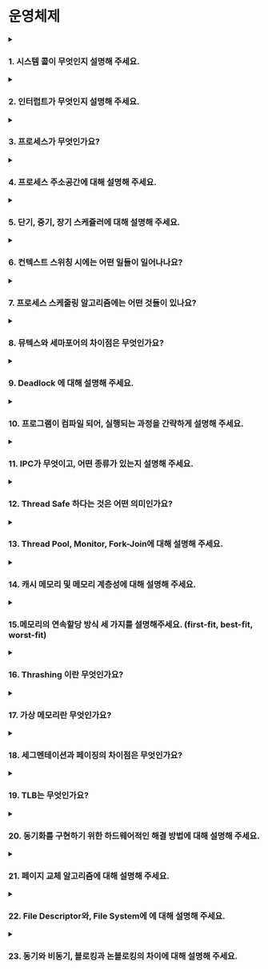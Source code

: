 # 운영체제

<details>
<summary><h3>1. 시스템 콜이 무엇인지 설명해 주세요.</h3></summary>
<div markdown="1">     

운영체제에서 제공하는 서비스를 이용하기 위한 프로그래밍 인터페이스이다.<br> 시스템콜의 유형으로는 프로세스 제어, 파일 조작, 장치 조작, 정보 유지보수, 통신과 보호 등으로 나눌 수 있습니다.<br>
사용자 모드에서는 사용자 애플리케이션 코드가 사용되고, 접근할 수 있는 영역에 제한이 있기 때문에 해당 모드에서는 하드웨어(디스크, I/O등)에 직접적으로 접근할 수 없습니다. 접근을 위해서 시스템 콜을 사용하게 됩니다.
- **우리가 사용하는 시스템 콜의 예시를 들어주세요.**<br>
  프로세스 제어를 위한 system call중 다음을 예시로 들 수 있습니다.
  - `fork()`: 자식 프로세스 생성
  - `exec()`: 자신을 수행가능한 다른 프로세스로 대치 수행
  - `wait()`: 프로세스 종료시까지 대기
  - 이외에도 pipe, signal, exit, open, create, close, read, write등이 있습니다.
- **시스템 콜이, 운영체제에서 어떤 과정으로 실행되는지 설명해 주세요.**

  <img width="70%" src="https://user-images.githubusercontent.com/76734067/212707431-a854e8df-61a1-41cf-90cb-335dbc190c3b.png">

  1. 라이브러리 함수(예: printf)를 호출한다.
  2. 라이브러리 함수 내부에서 시스템 콜(write)를 호출한다.
  3. 시스템 콜의 인덱스를 CPU레지스터에 저장한다.
  4. 0x80 인터럽트를 발생시킨다.(커널모드로 전환)
  5. IDT(Interrupt Descriptor Table)을 참조하여 system_call()을 호출한다.
  6. 이때 `3`에서 저장한 인덱스를 system_call()함수 내에 저장한다.
  7. sys_call_table을 참조해 해당 인덱스에 맞는 기능(sys_write)을 호출한다.
  8. 수행이 모두 끝나면 사용자 모드로 전환한다.
- **시스템 콜의 유형에 대해 설명해 주세요.**<br>
  시스템 콜은 다음 6가지로 분류할 수 있습니다.
  - 프로세스 제어
  - 파일 조작
  - 디바이스 조작
  - 정보관리
  - 커뮤니케이션
  - 보안

- **운영체제의 Dual Mode 에 대해 설명해 주세요.**<br>
  이중 동작 모드(Dual-mode Operation)이란 운영체제를 보호하기 위한 기법입니다. 사용자와 운영체제는 시스템 자원을 공유하기 때문에 사용자에게 제한을 주지 않으면 사용자가 메모리 내의 주요 운영체제 자원을 망가뜨릴 위험이 생기게 됩니다. 따라서 시스템 자원 접근을 제한하는 보호장치가 필수적인데 그를 위해서 이중 동작모드를 사용하게 됩니다. **커널 모드**와 **유저 모드**라는 두가지 모드로 나뉘게 됩니다.
  - 커널모드
    - supervisor mode, system mode, privileged mode등으로도 불리운다.
    - 운영체제를 위한 동작을 담당한다.
    - 시스템의 **모든 메모리에 접근**할 수 있고 **모든 CPU명령을 실행**할 수 있다.
    - 운영체제 코드나 디바이스 드라이버 같은 커널모드 코드를 실행한다.
    - CPU는 커널모드 특권 수준에서 코드를 실행한다.
  - 유저모드
    - 사용자를 위한 동작을 담당한다.
    - 사용자 애플리케이션 코드가 실행된다.
    - 시스템 데이터에 **제한된 접근만이 허용**되며 하드웨어를 직접 접근할 수 없다.
    - 유저 애플리케이션에서 시스템 서비스를 호출하면 유저모드에서 커널모드로 전환된다.
    - 유저모드에서 실행하는 스레드는 자신만의 유저모드 스택을 가진다.

- **서로 다른 시스템 콜을 어떻게 구분할 수 있을까요?**<br>
  커널은 내부적으로 각각의 시스템 콜을 구분하기 위해 기능별로 고유번호를 할당하고 그 번호에 해당하는 제어루틴을 커널 내부에 정의하고 있습니다.

</details>

<details>
<summary><h3>2. 인터럽트가 무엇인지 설명해 주세요.</h3></summary>
<div markdown="1">   

CPU가 프로그램을 실행하고 있을 때, 입출력 하드웨어 등의 장치에 예외상황이 발생해서 CPU에게 처리할 수 있도록 알려주는 것.
- **인터럽트는 어떻게 처리하나요?**<br>
  1. 실행하고 있던 프로그램의 실행을 중단합니다.
  2. 현재의 프로그램 상태를 PCB에 보존합니다.
  3. 인터럽트 처리 루틴을 실행합니다.
  4. 인터럽트 서비스 루틴을 실행합니다.
  5. 인터럽트 요청 신호가 발생했을 때 보관한 PC값을 다시 PC에 저장합니다.
  6. PC의 값을 이용하여 인터럽트 발생 이전에 수행중이던 프로그램을 계속 실행합니다.
- **Polling 방식에 대해 설명해 주세요.**<br>
  폴링(Polling)이란 하드웨어장치의 상태를 수시로 체크하여 명령을 받을 수 있는지를 확인하는 것을 말한다.<br>
  - Polling을 하는 동안에는 다른 프로세스에게 CPU를 양도하지 않는다.
  - 하드웨어 장치가 동작을 완료하는 동안 루프를 돌면서 하드웨어의 상태를 체크한다.
  - 하지만 이러한 동작으로 인해서 CPU를 많이 낭비하게 된다.
- **인터럽트와 폴링의 장단점**<br>
  - 인터럽트를 사용하면 CPU연산과 I/O장치 작업을 중첩시켜서 수행할 수 있게 됩니다. 따라서 인터럽트를 사용하는 것이 CPU의 사용률을 높일 수 있습니다.
  - 하지만 인터럽트를 사용하게되면 context switching에서 많은 비용이 수반되기 때문에 단 한번의 폴링으로만 끝날 정도의 빠른 하드웨어 장치라면 폴링이 더 효율적이다.
- **HW / SW 인터럽트에 대해 설명해 주세요.**<br>
  - 하드웨어 인터럽트(외부 인터럽트)
    - 일반적으로 컴퓨터의 하드웨어에서 발생하는 것을 말합니다.
    - 전원의 이상, CPU의 기능 및 기계의 착오, 키보드 동작 또는 입출력 장치의 데이터 전송 등이 있습니다.
  - 소프트웨어 인터럽트(내부 인터럽트)
    - 프로그램 내부에서 발생하는 것으로, 잘못된 명령이나 잘못된 데이터를 사용할 때 발생합니다.
    - Trap이라고도 부릅니다.
    - 허용하지 않은 명령 또는 공간에 접근하거나, 계산결과에 대한 오버플로(Overflow)/언더플로(UnderFlow)등이 있습니다.
</details>

<details>
<summary><h3>3. 프로세스가 무엇인가요?</h3></summary>
<div markdown="1">    

프로세스란 프로그램의 하나의 작업의 단위라고 할 수 있습니다.
- **프로그램과 프로세스, 스레드의 차이에 대해 설명해 주세요.**<br>
  프로세스는 독립된 메모리 영역을 가지는 반면에 스레드는 독립된 메모리 영역을 가지지 않고 같은 프로세스에 속해있는 스레드끼리 stack영역을 제외한 공간을 공유하고 있습니다.
- **PCB가 무엇인가요?**<br>
  PCB는 프로세스의 메타데이터를 저장해놓은 공간입니다. 프로세스에 할당되는 독립적인 메모리 공간과는 별개로 저장됩니다.
- **PCB가 왜 필요한가요?**<br>
  CPU는 프로세스의 상태에 따라 교체작업이 이루어집니다. 이때 교체되는 프로세스의 상태를 기억하기 위해서 프로세스를 정보를 PCB에 저장하게 됩니다. 그리고 새로 불러올 프로세스의 정보를 불러오는데도 필요합니다.
- **PCB는 어떻게 관리되나요?**<br>
  PCB는 링크드리스트 방식으로 관리됩니다. PCB List Head에 PCB들이 생성될 때마다 붙게 됩니다. 주소값으로 연결되어있는 연결리스트이기 때문에 삽입과 삭제가 용이합니다.
- **그렇다면, 스레드는 PCB를 갖고 있을까요?**<br>
  스레드는 PCB를 가지지 않고 스레드의 정보는 TCB(Thread Control Block)에 저장됩니다. Thread별로 존재하는 자료구조이고, PC와 Register Set(CPU)정보 그리고 PCB를 가리키는 포인터를 가집니다. 스레드에 대한 정보만 가지고 있으면 되므로 PCB보다 적은 데이터를 가집니다.
- **리눅스에서, 프로세스와 스레드는 각각 어떻게 생성될까요?**<br>

- **자식 프로세스가 상태를 알리지 않고 죽거나, 부모 프로세스가 먼저 죽게 되면 어떻게 처리하나요?**<br>
  - 자식 프로세스가 종료되었지만 부모프로세스가 자식프로세스의 종료 상태를 회수 하지 않았을 경우에 자식 프로세스를 **좀비프로세스**라고 합니다.
    - 자식프로세스가 종료된 이후에 부모 프로세스가 자식 프로세스의 상태를 알고 싶을 수 있기 때문에 커널은 자식프로세스가 종료되더라도 최소한의 정보(PID, 프로세스 종료상태 등)을 가지고 있게 됩니다.
    - 부모 프로세스가 좀비 프로세스의 종료상태를 회수하게 되면 (wait 시스템 콜을 통하여)좀비 프로세스는 제거됩니다.
    - 좀비 프로세스가 쌓이게 되면 리소스의 유출을 야기할 수 있기 때문에 부모 프로세스는 wait시스템 콜 함수를 사용하여 자식 프로세스의 종료 상태를 읽어들이는 것이 중요합니다.
  - 부모 프로세스가 자식 프로세스보다 먼저 종료되면 자식 프로세스는 **고아프로세스**가 됩니다.
    - 부모 프로세스가 자식 프로세스보다 먼저 종료되면 init프로세스가 자식 프로세스의 새로운 부모 프로세스가 됩니다.
    - 종료되는 프로세스가 발생할 때 커널은 이 프로세스가 누구의 부모 프로세스인지 확인한 후, 커널이 자식프로세스의 부모프로세스 ID를 1(init 프로세스)로 바꾸어줍니다.
    - 고아프로세스가 작업을 종료하면 init프로세스가 wait함수를 호출하여 고아프로세스의 종료상태를 회수함으로써 좀비프로세스가 되는 것을 방지합니다.
- **리눅스에서, 데몬프로세스에 대해 설명해 주세요.**<br>
  - 데몬프로세스란 백그라운드 프로세스 중에서 부모프로세스ID(PPID)가 1이거나 혹은 다른 데몬 프로세스인 프로세스를 말한다.
  - 리눅스의 백그라운드에서 동작하면서 특정한 서비스를 제공하는 프로세스를 말합니다.
  - 대표적인 데몬 프로세스로는 웹서버 데몬이 있습니다. 웹서버 데몬 프로세스는 터미널을 통해서 실행될 수 있지만 터미널을 통해서 사용자와 대화할 필요가 없기 때문에 백그라운드 프로세스로 생성하도록 만들어져 있습니다. 프로그램의 소스 안에서 fork()함수를 통해 자식을 생성하고 부모는 죽습니다. 그리고 생성된 자식은 부모 프로세스를 init프로세스로 변경한 뒤 서비스를 수행할 자식 프로세스를 여러개 fork()하게 됩니다.
</details>

<details>
<summary><h3>4. 프로세스 주소공간에 대해 설명해 주세요.</h3></summary>
<div markdown="1">  

<img width="60%" src="https://user-images.githubusercontent.com/76734067/212748298-17121fc7-8ced-4178-b0b6-a44b5ea9bb3d.png">

프로세스의 주소공간은 대략적으로 Code, Data, Stack, Heap영역으로 나누어집니다.
- Code
  - 프로그램이 실행될 수 있도록 CPU가 해석 가능한 기계어 코드가 위치합니다.
  - 수정되면 안되므로 읽기전용(Read-Only)상태로 저장되어 있습니다.
- Data
  - 전역변수, 정적(static)변수가 저장됩니다.
  - 프로그램 시작과 함께 생성되고, 종료시 소멸된다.
  - 초기화되지 않은 변수가 있다면 BSS영역에 저장된다.
- Stack
  - 함수의 호출과 관계되는 지역변수와 매개변수가 저장되는 영역이다.
  - 메모리의 높은 주소에서 낮은 주소의 방향으로 할당된다.
  - 재귀함수를 많이 호출하거나 지역변수를 너무 많이 가지고 있어 ~~힙 영역을 침범하게 되면~~ 스택영역을 벗어나게 되면 stack overflow가 발생한다.
- Heap
  - 런타임에 크기가 결정되는 영역이다.
  - 사용자에 의해서 공간이 동적으로 할당 및 해제된다.
  - 메모리의 낮은 주소에서 높은 주소의 방향으로 할당된다.
  - 스택영역을 침범하게 되면 heap overflow가 발생한다.

- **초기화 하지 않은 변수들은 어디에 저장될까요?**<br>
  BSS영역에 저장됩니다.
- **일반적인 주소공간 그림처럼, Stack과 Heap의 크기는 매우 크다고 할 수 있을까요? 그렇지 않다면, 그 크기는 언제 결정될까요?**<br>
  Stack의 크기는 생성과 동시에 크기가 정해집니다. 한번 정해지면 바뀌지 않습니다.
- **Stack과 Heap 공간에 대해, 접근 속도가 더 빠른 공간은 어디일까요?**<br>
- **다음과 같이 공간을 분할하는 이유가 있을까요?**<br>
  - 역할의 분배를 위해서 영역을 구분하게 된다. Stack영역을 통해 함수의 흐름을 관리하고 Data 영역을 통해 전역변수와 static변수를 관리하게 된다.
  - 만약 하나의 프로세스가 여러개의 스레드를 갖는다면 각각의 스레드가 Data 영역의 동일한 내용을 공유함으로써 똑같은 공간을 여러개 만들지 않고 메모리를 절약할 수 있다.
- **스레드의 주소공간은 어떻게 구성되어 있을까요?**<br>
  스레드도 자신만의 주소공간을 가지고 있습니다. 하지만 실제로 살펴보면 스레드가 갖고있는 것은 Stack영역밖에 없고 나머지 공간은 프로세스의 값을 함께 써서 다른 스레드와 공유하게 됩니다. 따라서 Data영역에 있는 자원은 동시에 여러 스레드가 접근할 수 있습니다.

</details>

<details>
<summary><h3>5. 단기, 중기, 장기 스케쥴러에 대해 설명해 주세요.</h3></summary>
<div markdown="1"> 

프로세스를 스케줄링하기 위한 큐 중, Device Queue가 있다. 디바이스 I/O작업을 대기하고 있는 프로세스의 집합인데, 이러한 각각의 큐에 프로세스들을 넣고 빼주는 스케줄러에 단기, 중기, 장기 스케줄러가 있다.

장기스케줄러는 사용할 수 있는 메모리들은 한정되어있는데 많은 프로세스들이 한꺼번에 메모리에 올라올 경우, 디스크에 임시로 저장되게 된다. 여기 저장되어있는 프로세스 중 어떤 프로세스를 Ready Queue로 보낼지 결정하는 역할을 한다. 메모리와 디스크 사이의 스케줄링을 담당하고 프로세스에 메모리를 할당합니다. 실행중인 프로세스의 수(degree of Multiprogramming)을 제어한다는 점이 중요합니다.

단기스케줄러는 메모리에 올라와있는 프로세스 중 어떤 프로세스에게 CPU를 할당할지를 결정합니다. 메모리와 CPU사이의 스케줄링을 담당하고, Ready Queue에 있는 프로세스 중 어떤 프로세스를 running시킬지 결정한다

중기 스케줄러는 여유공간의 마련을 위해 프로세스를 통째로 메모리에서 디스크로 쫓아낸다(swapping), 다른말로하면 프로세스를 메모리에서 해제(deallocated)시킨다. degree of Multiprogramming을 제어하기 위해서 사용한다. 현재 시스템에서 메모리에 너무 많은 프로그램이 올라오는 것을 제어하기 위해서 사용한다.

- **현대 OS에는 단기, 중기, 장기 스케쥴러를 모두 사용하고 있나요?**<br>
  현대의 시분할 시스템에서 사용되는 운영체제에는 일반적으로 장기 스케줄러를 두지 않는 경우가 대부분이다. 과거에는 적은양의 메모리를 많은 프로세스들에게 할당하면 프로세스당 메모리 보유량이 적어져 장기스케줄러가 이를 조절하는 역할을 했지만 현대의 운영체제에서는 프로세스가 시작되면 장기스케줄러 없이 바로 그 프로세스에 메모리를 할당해 준비 큐(Ready Queue)에 넣어주게 된다. 

- **프로세스의 스케쥴링 상태에 대해 설명해 주세요.**<br>
  <img width="70%" src="https://user-images.githubusercontent.com/76734067/212918498-6b8977d3-284e-4a92-b3ed-227e3675d14d.png">
  - `new`: 프로세스 생성 중. 프로세스를 생성하고 있는 단계로, 커널 공간에 PCB가 만들어진 상태이다.
  - `Ready`: 프로세스가 CPU를 기다리는 상태. 프로세스가 메모리에 적재된 상태로, 실행하는데 필요한 자원을 모두 얻은 상태이다.
  - `Running`: 프로세스가 CPU를 할당받아 명령어를 수행중인 상태. 일반적으로 CPU가 하나이기 때문에 여러 프로세스가 동시에 실행되어도 실제로 실행중인 프로세스는 매시점 하나뿐이다.
  - `Waiting`: 프로세스가 어떤 사건(event)가 완료되기를 기다리는 상태. 프로세스가 실행되다가 할당받은 CPU를 반납하고 특별한 event가 완료되길 기다린다.
  - `Terminated`: 프로세스의 실행종료. 프로세스의 실행이 완료되고 할당된 CPU를 반납한다.
  - `Suspended`: 프로세스의 중지 상태. 메모리를 강제로 뺏긴 상태로 특정한 이유로 프로세스의 수행이 정지된 상태를 의미한다. 외부에서 다시 재개시키지 않는 이상 다시 활성화 될수 없다.
    - `suspended ready`: 준비상태(Ready)에 있던 프로세스가 디스크로 스왑 아웃
    - `suspended blocked`: 봉쇄상태(Blocked)에 있던 프로세스가 디스크로 스왑 아웃

- **preemptive/non-preemptive 에서 존재할 수 없는 상태가 있을까요?**<br>
  - ?

- **Memory가 부족할 경우, Process는 어떠한 상태로 변화할까요?**<br>
  메모리가 부족하게 되면 중기 스케줄러에 의해 프로세스 메모리영역의 일부가 디스크로 스왑 아웃되면서 `Suspended`상태로 들어간다.

</details>

<details>
<summary><h3>6. 컨텍스트 스위칭 시에는 어떤 일들이 일어나나요?</h3></summary>
<div markdown="1">  

- **프로세스와 쓰레드는 컨텍스트 스위칭이 발생했을 때 어떤 차이가 있을까요?**<br>
- **컨텍스트 스위칭이 발생할 때, 기존의 프로세스 정보는 커널스택에 어떠한 형식으로 저장되나요?**<br>
- **컨텍스트 스위칭은 언제 일어날까요?**<br>

</details>

<details>
<summary><h3>7. 프로세스 스케줄링 알고리즘에는 어떤 것들이 있나요?</h3></summary>
<div markdown="1">  

- **RR을 사용할 때, Time Slice에 따른 trade-off를 설명해 주세요.**<br>
- **싱글 스레드 CPU 에서 상시로 돌아가야 하는 프로세스가 있다면, 어떤 스케쥴링 알고리즘을 사용하는 것이 좋을까요? 또 왜 그럴까요?**<br>
- **동시성과 병렬성의 차이에 대해 설명해 주세요.**<br>
- **타 스케쥴러와 비교하여, Multi-level Feedback Queue는 어떤 문제점들을 해결한다고 볼 수 있을까요?**<br>

</details>

<details>
<summary><h3>8. 뮤텍스와 세마포어의 차이점은 무엇인가요?</h3></summary>
<div markdown="1">  

- **이진 세마포어와 뮤텍스의 차이에 대해 설명해 주세요.**<br>

</details>

<details>
<summary><h3>9. Deadlock 에 대해 설명해 주세요.</h3></summary>
<div markdown="1">  

- **Deadlock 이 동작하기 위한 4가지 조건에 대해 설명해 주세요.**<br>
- **그렇다면 3가지만 충족하면 왜 Deadlock 이 발생하지 않을까요?**<br>
- **어떤 방식으로 예방할 수 있을까요?**<br>
- **왜 현대 OS는 Deadlock을 처리하지 않을까요?**<br>
- **Wait Free와 Lock Free를 비교해 주세요.**<br>

</details>

<details>
<summary><h3>10. 프로그램이 컴파일 되어, 실행되는 과정을 간략하게 설명해 주세요.</h3></summary>
<div markdown="1">  

- **링커와, 로더의 차이에 대해 설명해 주세요.**<br>
- **컴파일 언어와 인터프리터 언어의 차이에 대해 설명해 주세요.**<br>
- **JIT에 대해 설명해 주세요.**<br>
- **본인이 사용하는 언어는, 어떤식으로 컴파일 및 실행되는지 설명해 주세요.**<br>

</details>

<details>
<summary><h3>11. IPC가 무엇이고, 어떤 종류가 있는지 설명해 주세요.</h3></summary>
<div markdown="1">  
<ul>
<li> Shared Memory가 무엇이며, 사용할 때 유의해야 할 점에 대해 설명해 주세요.</li>
<li> 메시지 큐는 단방향이라고 할 수 있나요?</li>
</ul>
</details>

<details>
<summary><h3>12. Thread Safe 하다는 것은 어떤 의미인가요?</h3></summary>
<div markdown="1">  
<ul>
<li> Thread Safe 를 보장하기 위해 어떤 방법을 사용할 수 있나요?</li>
<li> Peterson's Algorithm 이 무엇이며, 한계점에 대해 설명해 주세요.</li>
<li> Race Condition 이 무엇인가요?</li>
</ul>
</details>

<details>
<summary><h3>13. Thread Pool, Monitor, Fork-Join에 대해 설명해 주세요.</h3></summary>
<div markdown="1">  
<ul>
</ul>
</details>

<details>
<summary><h3>14. 캐시 메모리 및 메모리 계층성에 대해 설명해 주세요.</h3></summary>
<div markdown="1">  
<ul>
<li> 캐시 메모리는 어디에 위치해 있나요?</li>
<li> L1, L2 캐시에 대해 설명해 주세요.</li>
<li> 캐시에 올라오는 데이터는 어떻게 관리되나요?</li>
<li> 캐시간의 동기화는 어떻게 이루어지나요?</li>
<li> 캐시 메모리의 Mapping 방식에 대해 설명해 주세요.</li>
<li> 캐시의 지역성에 대해 설명해 주세요.</li>
<li> 캐시의 지역성을 기반으로, 이차원 배열을 가로/세로로 탐색했을 때의 성능 차이에 대해 설명해 주세요.</li>
</ul>
</details>

<details>
<summary><h3>15.메모리의 연속할당 방식 세 가지를 설명해주세요. (first-fit, best-fit, worst-fit)</h3></summary>
<div markdown="1">  
<ul>
<li> worst-fit 은 언제 사용할 수 있을까요?</li>
<li> 성능이 가장 좋은 알고리즘은 무엇일까요?</li>
</ul>
</details>

<details>
<summary><h3>16. Thrashing 이란 무엇인가요?</h3></summary>
<div markdown="1">  
<ul>
<li> Thrashing 발생 시, 어떻게 완화할 수 있을까요?</li>
</ul>
</details>

<details>
<summary><h3>17. 가상 메모리란 무엇인가요?</h3></summary>
<div markdown="1">  
<ul>
<li> 가상 메모리가 가능한 이유가 무엇일까요?</li>
<li> Page Fault가 발생했을 때, 어떻게 처리하는지 설명해 주세요.</li>
<li> 페이지 크기에 대한 Trade-Off를 설명해 주세요.</li>
<li> 페이지 크기가 커지면, 페이지 폴트가 더 많이 발생한다고 할 수 있나요?</li>
</ul>
</details>

<details>
<summary><h3>18. 세그멘테이션과 페이징의 차이점은 무엇인가요?</h3></summary>
<div markdown="1">  
<ul>
<li> 페이지와 프레임의 차이에 대해 설명해 주세요.</li>
<li> 내부 단편화와, 외부 단편화에 대해 설명해 주세요.</li>
<li> 페이지에서 실제 주소를 어떻게 가져올 수 있는지 설명해 주세요.</li>
<li> 어떤 주소공간이 있을 때, 이 공간이 수정 가능한지 확인할 수 있는 방법이 있나요?</li>
<li> 32비트에서, 페이지의 크기가 1kb 이라면 페이지 테이블의 최대 크기는 몇 개일까요?</li>
</ul>
</details>

<details>
<summary><h3>19. TLB는 무엇인가요?</h3></summary>
<div markdown="1">  
<ul>
<li> TLB를 쓰면 왜 빨라지나요?</li>
<li> MMU가 무엇인가요?</li>
<li> TLB와 MMU는 어디에 위치해 있나요?</li>
</ul>
</details>

<details>
<summary><h3>20. 동기화를 구현하기 위한 하드웨어적인 해결 방법에 대해 설명해 주세요.</h3></summary>
<div markdown="1">  
<ul>
<li> volatile 키워드는 어떤 의미가 있나요?</li>
<li> 싱글코어가 아니라 멀티코어라면, 어떻게 동기화가 이뤄질까요?</li>
</ul>
</details>

<details>
<summary><h3>21. 페이지 교체 알고리즘에 대해 설명해 주세요.</h3></summary>
<div markdown="1">  
<ul>
<li> LRU 알고리즘은 어떤 특성을 이용한 알고리즘이라고 할 수 있을까요?</li>
<li> LRU 알고리즘을 구현한다면, 어떻게 구현할 수 있을까요?</li>
</ul>
</details>

<details>
<summary><h3>22. File Descriptor와, File System에 에 대해 설명해 주세요.</h3></summary>
<div markdown="1">  
<ul>
<li> I-Node가 무엇인가요?</li>
</ul>
</details>

<details>
<summary><h3>23. 동기와 비동기, 블로킹과 논블로킹의 차이에 대해 설명해 주세요.</h3></summary>
<div markdown="1">  
<ul>
<li> 그렇다면, 동기이면서 논블로킹이고, 비동기이면서 블로킹인 경우는 의미가 있다고 할 수 있나요?</li>
<li> I/O 멀티플렉싱에 대해 설명해 주세요.</li>
</ul>
</details>
